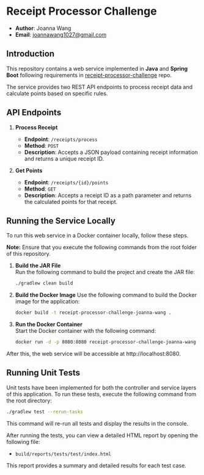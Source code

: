 # Receipt Processor Challenge

- **Author**: Joanna Wang
- **Email**: joannawang1027@gmail.com

## Introduction

This repository contains a web service implemented in **Java** and **Spring Boot** following requirements in [receipt-processor-challenge](https://github.com/fetch-rewards/receipt-processor-challenge) repo. 

The service provides two REST API endpoints to process receipt data and calculate points based on specific rules.

## API Endpoints

1. **Process Receipt**
    - **Endpoint**: `/receipts/process`
    - **Method**: `POST`
    - **Description**: Accepts a JSON payload containing receipt information and returns a unique receipt ID.

2. **Get Points**
    - **Endpoint**: `/receipts/{id}/points`
    - **Method**: `GET`
    - **Description**: Accepts a receipt ID as a path parameter and returns the calculated points for that receipt.

## Running the Service Locally

To run this web service in a Docker container locally, follow these steps. 

**Note:** Ensure that you execute the following commands from the root folder of this repository.

1. **Build the JAR File**  
   Run the following command to build the project and create the JAR file:

   ```bash
   ./gradlew clean build
   ```

2. **Build the Docker Image**
   Use the following command to build the Docker image for the application:

   ```bash
   docker build -t receipt-processor-challenge-joanna-wang .
   ```

3. **Run the Docker Container**  
   Start the Docker container with the following command:

   ```bash
   docker run -d -p 8080:8080 receipt-processor-challenge-joanna-wang
   ```

After this, the web service will be accessible at http://localhost:8080.

## Running Unit Tests

Unit tests have been implemented for both the controller and service layers of this application. To run these tests, execute the following command from the root directory:

```bash
./gradlew test --rerun-tasks
```

This command will re-run all tests and display the results in the console.

After running the tests, you can view a detailed HTML report by opening the following file:
- `build/reports/tests/test/index.html`

This report provides a summary and detailed results for each test case.
